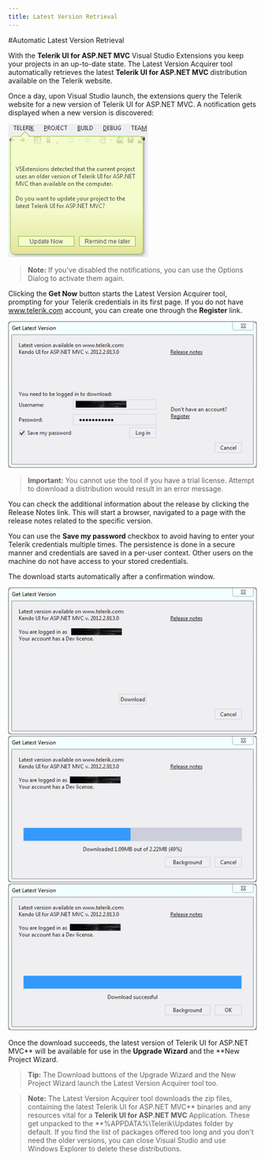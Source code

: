 ```yaml
---
title: Latest Version Retrieval
---
```


#Automatic Latest Version Retrieval

With the **Telerik UI for ASP.NET MVC** Visual Studio Extensions you keep your projects in an up-to-date state. The Latest Version Acquirer tool automatically retrieves the latest **Telerik UI for ASP.NET MVC** distribution available on the Telerik website.

Once a day, upon Visual Studio launch, the extensions query the Telerik website for a new version of Telerik UI for ASP.NET MVC. A notification gets displayed when a new version is discovered:

![Notification](/using-kendo-with/aspnet-mvc/vs-integration/images/notification.png)

> **Note:**
If you've disabled the notifications, you can use the Options Dialog to activate them again.

Clicking the **Get Now** button starts the Latest Version Acquirer tool, prompting for your Telerik credentials in its first page. If you do not have www.telerik.com account, you can create one through the **Register** link.

![Get latest version](/using-kendo-with/aspnet-mvc/vs-integration/images/lva1.png)

>**Important:**
You cannot use the tool if you have a trial license. Attempt to download a distribution would result in an error message.

You can check the additional information about the release by clicking the Release Notes link. This will start a browser, navigated to a page with the release notes related to the specific version.

You can use the **Save my password** checkbox to avoid having to enter your Telerik credentials multiple times. The persistence is done in a secure manner and credentials are saved in a per-user context. Other users on the machine do not have access to your stored credentials.

The download starts automatically after a confirmation window.

![Get latest version](/using-kendo-with/aspnet-mvc/vs-integration/images/lva2.png)
![Get latest version](/using-kendo-with/aspnet-mvc/vs-integration/images/lva3.png)
![Get latest version](/using-kendo-with/aspnet-mvc/vs-integration/images/lva4.png)

Once the download succeeds, the latest version of Telerik UI for ASP.NET MVC** will be available for use in the **Upgrade Wizard** and the **New Project Wizard.

>**Tip:**
The Download buttons of the Upgrade Wizard and the New Project Wizard launch the Latest Version Acquirer tool too.

>**Note:**
The Latest Version Acquirer tool downloads the zip files, containing the latest Telerik UI for ASP.NET MVC** binaries and any resources vital for a **Telerik UI for ASP.NET MVC** Application. These get unpacked to the **%APPDATA%\Telerik\Updates folder by default.
If you find the list of packages offered too long and you don't need the older versions, you can close Visual Studio and use Windows Explorer to delete these distributions.
